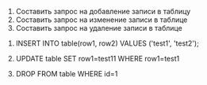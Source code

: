 1. Составить запрос на добавление записи в таблицу
2. Составить запрос на изменение записи в таблице
3. Составить запрос на удаление записи в таблице

1) lNSERT INTO table(row1, row2)
   VALUES ('test1', 'test2');

2) UPDATE table SET row1=test11
   WHERE row1=test1

3) DROP FROM table WHERE id=1
